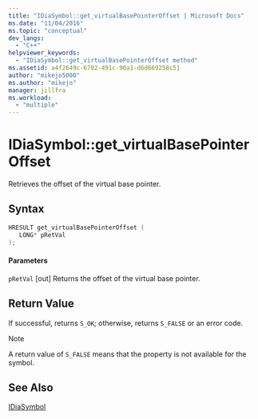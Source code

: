 ```yaml
---
title: "IDiaSymbol::get_virtualBasePointerOffset | Microsoft Docs"
ms.date: "11/04/2016"
ms.topic: "conceptual"
dev_langs:
  - "C++"
helpviewer_keywords:
  - "IDiaSymbol::get_virtualBasePointerOffset method"
ms.assetid: a4f2649c-6702-491c-90a1-d6d669258c51
author: "mikejo5000"
ms.author: "mikejo"
manager: jillfra
ms.workload:
  - "multiple"
---
```

# IDiaSymbol::get_virtualBasePointerOffset
Retrieves the offset of the virtual base pointer.

## Syntax

```C++
HRESULT get_virtualBasePointerOffset ( 
   LONG* pRetVal
);
```

#### Parameters
 `pRetVal`
 [out] Returns the offset of the virtual base pointer.

## Return Value
 If successful, returns `S_OK`; otherwise, returns `S_FALSE` or an error code.

> [!NOTE]
>  A return value of `S_FALSE` means that the property is not available for the symbol.

## See Also
 [IDiaSymbol](../../debugger/debug-interface-access/idiasymbol.md)